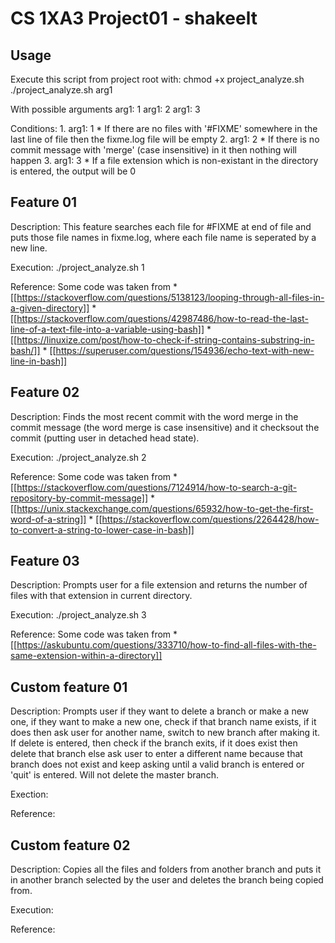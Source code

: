 # CS 1XA3 Project01 - shakeelt

## Usage

   Execute this script from project root with:
      chmod +x project_analyze.sh
      ./project_analyze.sh arg1

   With possible arguments
      arg1: 1
      arg1: 2
      arg1: 3

   Conditions:
      1. arg1: 1
         * If there are no files with '#FIXME' somewhere in the last line of file then the fixme.log
           file will be empty
      2. arg1: 2
         * If there is no commit message with 'merge' (case insensitive) in it then nothing will 
           happen
      3. arg1: 3
         * If a file extension which is non-existant in the directory is entered, the output will be 0

## Feature 01

   Description: This feature searches each file for #FIXME at end of file and puts those file names in
                fixme.log, where each file name is seperated by a new line.

   Execution: ./project_analyze.sh 1

   Reference: Some code was taken from 
              * [[https://stackoverflow.com/questions/5138123/looping-through-all-files-in-a-given-directory]]
              * [[https://stackoverflow.com/questions/42987486/how-to-read-the-last-line-of-a-text-file-into-a-variable-using-bash]]
              * [[https://linuxize.com/post/how-to-check-if-string-contains-substring-in-bash/]]
              * [[https://superuser.com/questions/154936/echo-text-with-new-line-in-bash]]

## Feature 02

   Description: Finds the most recent commit with the word merge in the commit message 
	        (the word merge is case insensitive) and it checksout the commit
		(putting user in detached head state).

   Execution: ./project_analyze.sh 2

   Reference: Some code was taken from 
              * [[https://stackoverflow.com/questions/7124914/how-to-search-a-git-repository-by-commit-message]]
              * [[https://unix.stackexchange.com/questions/65932/how-to-get-the-first-word-of-a-string]]
              * [[https://stackoverflow.com/questions/2264428/how-to-convert-a-string-to-lower-case-in-bash]]

## Feature 03

   Description: Prompts user for a file extension and returns the number of files with that extension 
		in current directory.

   Execution: ./project_analyze.sh 3

   Reference: Some code was taken from 
              * [[https://askubuntu.com/questions/333710/how-to-find-all-files-with-the-same-extension-within-a-directory]]

## Custom feature 01

   Description: Prompts user if they want to delete a branch or make a new one, if they want to make 
                a new one, check if that branch name exists, if it does then ask user for another 
                name, switch to new branch after making it. If delete is entered, then check if the 
                branch exits, if it does exist then delete that branch else ask user to enter a 
                different name because that branch does not exist and keep asking until a valid 
                branch is entered or 'quit' is entered. Will not delete the master branch.

   Exection: 

   Reference: 

## Custom feature 02

   Description: Copies all the files and folders from another branch and puts it in another branch 
                selected by the user and deletes the branch being copied from.

   Execution: 

   Reference: 
